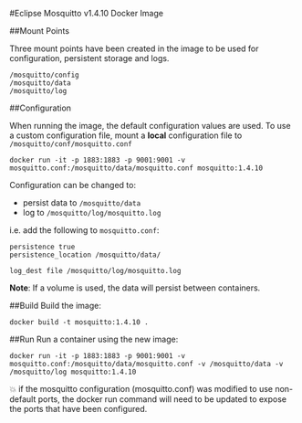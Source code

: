 #Eclipse Mosquitto v1.4.10 Docker Image

##Mount Points

Three mount points have been created in the image to be used for configuration, persistent storage and logs.
```
/mosquitto/config
/mosquitto/data
/mosquitto/log
```


##Configuration

When running the image, the default configuration values are used. 
To use a custom configuration file, mount a **local** configuration file to `/mosquitto/conf/mosquitto.conf`
```
docker run -it -p 1883:1883 -p 9001:9001 -v mosquitto.conf:/mosquitto/data/mosquitto.conf mosquitto:1.4.10
```

Configuration can be changed to:

* persist data to `/mosquitto/data` 
* log to `/mosquitto/log/mosquitto.log`

i.e. add the following to `mosquitto.conf`:
```
persistence true
persistence_location /mosquitto/data/

log_dest file /mosquitto/log/mosquitto.log
```

**Note**: If a volume is used, the data will persist between containers.

##Build
Build the image:
```
docker build -t mosquitto:1.4.10 .
```

##Run
Run a container using the new image:
```
docker run -it -p 1883:1883 -p 9001:9001 -v mosquitto.conf:/mosquitto/data/mosquitto.conf -v /mosquitto/data -v /mosquitto/log mosquitto:1.4.10
```
:boom: if the mosquitto configuration (mosquitto.conf) was modified
to use non-default ports, the docker run command will need to be updated
to expose the ports that have been configured.
